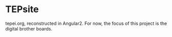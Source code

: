 # TEPsite

tepei.org, reconstructed in Angular2. For now, the focus of this project is the digital brother boards.
